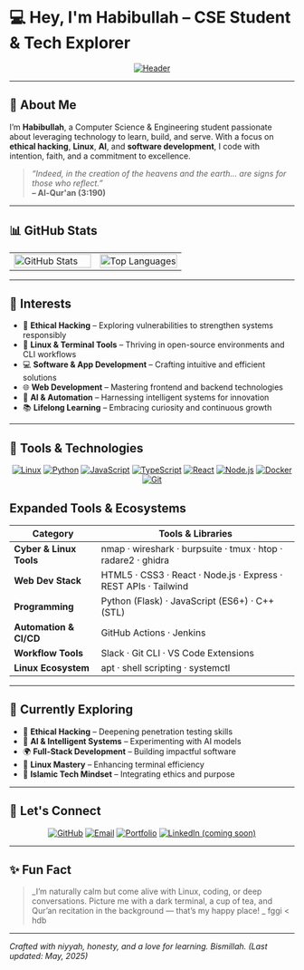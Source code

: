 # 💻 Hey, I'm Habibullah – CSE Student & Tech Explorer

<p align="center">
  <a href="https://github.com/md8-habibullah">
    <img src="https://capsule-render.vercel.app/api?type=transparent&color=0:1e1e2e,100:4d4dff&height=230&section=header&text=HABIBULLAH+🚀&fontSize=68&fontColor=ffffff&animation=fadeIn&desc=Computer+Science&descSize=18&descAlignY=75" alt="Header" />
  </a>
</p>

---

## 🌌 About Me

I’m **Habibullah**, a Computer Science & Engineering student passionate about leveraging technology to learn, build, and serve. With a focus on **ethical hacking**, **Linux**, **AI**, and **software development**, I code with intention, faith, and a commitment to excellence.

> _“Indeed, in the creation of the heavens and the earth… are signs for those who reflect.”_  
> **– Al-Qur'an (3:190)**  

---

## 📊 GitHub Stats

<table align="center">
  <tr>
    <td width="50%">
      <a href="https://github.com/md8-habibullah">
        <img src="https://github-readme-stats.vercel.app/api?username=md8-habibullah&show_icons=true&theme=dracula&hide_border=true" alt="GitHub Stats" width="100%" />
      </a>
    </td>
    <td width="50%">
      <a href="https://github.com/md8-habibullah">
        <img src="https://github-readme-stats.vercel.app/api/top-langs/?username=md8-habibullah&theme=dracula&hide_border=true" alt="Top Languages" width="100%" />
      </a>
    </td>
  </tr>
</table>

---

## 🧠 Interests

- 🔐 **Ethical Hacking** – Exploring vulnerabilities to strengthen systems responsibly
- 🐧 **Linux & Terminal Tools** – Thriving in open-source environments and CLI workflows
- 💻 **Software & App Development** – Crafting intuitive and efficient solutions
- 🌐 **Web Development** – Mastering frontend and backend technologies
- 🤖 **AI & Automation** – Harnessing intelligent systems for innovation
- 📚 **Lifelong Learning** – Embracing curiosity and continuous growth

---

## 🔧 Tools & Technologies

<p align="center">
  <a href="https://www.linux.org/"><img src="https://img.shields.io/badge/Linux-000000?style=for-the-badge&logo=linux&logoColor=60a5fa" alt="Linux" /></a>
  <a href="https://www.python.org/"><img src="https://img.shields.io/badge/Python-3670A0?style=for-the-badge&logo=python&logoColor=60a5fa" alt="Python" /></a>
  <a href="https://developer.mozilla.org/en-US/docs/Web/JavaScript"><img src="https://img.shields.io/badge/JavaScript-F7DF1E?style=for-the-badge&logo=javascript&logoColor=3b82f6" alt="JavaScript" /></a>
  <a href="https://www.typescriptlang.org/"><img src="https://img.shields.io/badge/TypeScript-007ACC?style=for-the-badge&logo=typescript&logoColor=60a5fa" alt="TypeScript" /></a>
  <a href="https://reactjs.org/"><img src="https://img.shields.io/badge/React-20232A?style=for-the-badge&logo=react&logoColor=61DAFB" alt="React" /></a>
  <a href="https://nodejs.org/"><img src="https://img.shields.io/badge/Node.js-339933?style=for-the-badge&logo=nodedotjs&logoColor=60a5fa" alt="Node.js" /></a>
  <a href="https://www.docker.com/"><img src="https://img.shields.io/badge/Docker-0db7ed?style=for-the-badge&logo=docker&logoColor=3b82f6" alt="Docker" /></a>
  <a href="https://git-scm.com/"><img src="https://img.shields.io/badge/Git-F05032?style=for-the-badge&logo=git&logoColor=60a5fa" alt="Git" /></a>
</p>

## Expanded Tools & Ecosystems

| Category                | Tools & Libraries                                               |
| ----------------------- | --------------------------------------------------------------- |
| **Cyber & Linux Tools** | nmap · wireshark · burpsuite · tmux · htop · radare2 · ghidra   |
| **Web Dev Stack**       | HTML5 · CSS3 · React · Node.js · Express · REST APIs · Tailwind |
| **Programming**         | Python (Flask) · JavaScript (ES6+) · C++ (STL)                  |
| **Automation & CI/CD**  | GitHub Actions · Jenkins                                        |
| **Workflow Tools**      | Slack · Git CLI · VS Code Extensions                            |
| **Linux Ecosystem**     | apt · shell scripting · systemctl                               |

---

## 🌱 Currently Exploring

- 🔎 **Ethical Hacking** – Deepening penetration testing skills
- 🧠 **AI & Intelligent Systems** – Experimenting with AI models
- 🌍 **Full-Stack Development** – Building impactful software
- 🧰 **Linux Mastery** – Enhancing terminal efficiency
- 🤝 **Islamic Tech Mindset** – Integrating ethics and purpose

---

## 📡 Let's Connect

<p align="center">
  <a href="https://github.com/md8-habibullah"><img src="https://img.shields.io/badge/GitHub-181717?style=for-the-badge&logo=github&logoColor=60a5fa" alt="GitHub" /></a>
  <a href="mailto:md8.habibullah@gmail.com"><img src="https://img.shields.io/badge/Email-c14438?style=for-the-badge&logo=gmail&logoColor=60a5fa" alt="Email" /></a>
  <a href="https://md8-habibullah.netlify.app/"><img src="https://img.shields.io/badge/Portfolio-3b82f6?style=for-the-badge&logo=internet-explorer&logoColor=white" alt="Portfolio" /></a>
  <a href="#"><img src="https://img.shields.io/badge/LinkedIn-Coming%20Soon-0077B5?style=for-the-badge&logo=linkedin&logoColor=white" alt="LinkedIn (coming soon)" /></a>
</p>

---

## ✨ Fun Fact

> _I’m naturally calm but come alive with Linux, coding, or deep conversations. Picture me with a dark terminal, a cup of tea, and Qur’an recitation in the background — that’s my happy place! _ fggi < hdb

---

_Crafted with niyyah, honesty, and a love for learning. Bismillah. (Last updated: May, 2025)_

